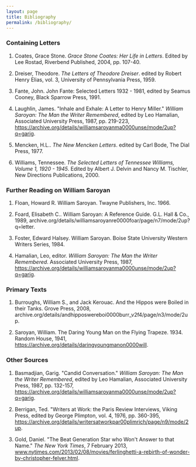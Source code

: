 ```yaml
---
layout: page
title: Bibliography
permalink: /bibliography/
---
```


<h3>Containing Letters</h3>

1. Coates, Grace Stone. <em>Grace Stone Coates: Her Life in Letters</em>. Edited by Lee Rostad, Riverbend Published, 2004, pp. 107-40.

2. Dreiser, Theodore. <em>The Letters of Theodore Dreiser</em>. edited by Robert Henry Elias, vol. 3, University of Pennsylvania Press, 1959. 

3. Fante, John. John Fante: Selected Letters 1932 - 1981, edited by Seamus Cooney, Black Sparrow Press, 1991.

4. Laughlin, James. "Inhale and Exhale: A Letter to Henry Miller." <em>William Saroyan: The Man the Writer Remembered</em>, edited by Leo Hamalian, Associated University Press, 1987, pp. 219-223, https://archive.org/details/williamsaroyanma0000unse/mode/2up?q=garig.

5. Mencken, H.L.. <em>The New Mencken Letters</em>. edited by Carl Bode, The Dial Press, 1977.

6. Williams, Tennessee. <em>The Selected Letters of Tennessee Williams, Volume 1, 1920 - 1945</em>. Edited by Albert J. Delvin and Nancy M. Tischler, New Directions Publications, 2000.


<h3>Further Reading on William Saroyan</h3>

1. Floan, Howard R. William Saroyan. Twayne Publishers, Inc. 1966.

2. Foard, Elisabeth C.. William Saroyan: A Reference Guide. G.L. Hall & Co., 1989, archive.org/details/williamsaroyanre0000foar/page/n7/mode/2up?q=letter.

3. Foster, Edward Halsey. William Saroyan. Boise State University Western Writers Series, 1984.

4. Hamalian, Leo, editor. <em>William Saroyan: The Man the Writer Remembered</em>. Associated University Press, 1987, https://archive.org/details/williamsaroyanma0000unse/mode/2up?q=garig.

<h3>Primary Texts</h3>

1. Burroughs, William S., and Jack Kerouac. And the Hippos were Boiled in their Tanks. Grove Press, 2008, archive.org/details/andhipposwereboi0000burr_v2f4/page/n3/mode/2up.

2. Saroyan, William. The Daring Young Man on the Flying Trapeze. 1934. Random House, 1941, https://archive.org/details/daringyoungmanon0000will.

<h3>Other Sources</h3>

1. Basmadjian, Garig. "Candid Conversation." <em>William Saroyan: The Man the Writer Remembered</em>, edited by Leo Hamalian, Associated University Press, 1987, pp. 132-157, https://archive.org/details/williamsaroyanma0000unse/mode/2up?q=garig.

2. Berrigan, Ted. "Writers at Work: the Paris Review Interviews, Viking Press, edited by George Plimpton, vol. 4, 1976, pp. 360-395, https://archive.org/details/writersatworkpar00plimrich/page/n9/mode/2up.

3. Gold, Daniel. "The Beat Generation Star who Won't Answer to that Name." <em>The New York Times</em>, 7 February 2013, www.nytimes.com/2013/02/08/movies/ferlinghetti-a-rebirth-of-wonder-by-christopher-felver.html.
